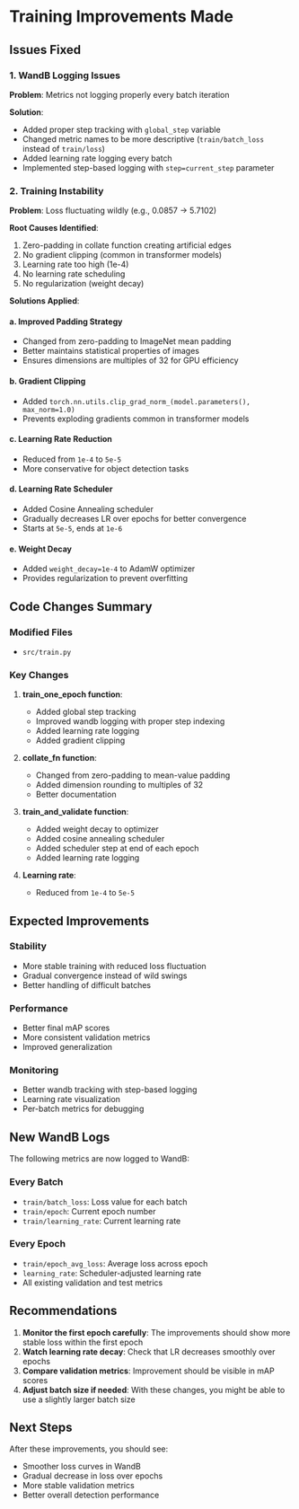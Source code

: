 # Training Improvements Made

## Issues Fixed

### 1. WandB Logging Issues
**Problem**: Metrics not logging properly every batch iteration

**Solution**:
- Added proper step tracking with `global_step` variable
- Changed metric names to be more descriptive (`train/batch_loss` instead of `train/loss`)
- Added learning rate logging every batch
- Implemented step-based logging with `step=current_step` parameter

### 2. Training Instability
**Problem**: Loss fluctuating wildly (e.g., 0.0857 → 5.7102)

**Root Causes Identified**:
1. Zero-padding in collate function creating artificial edges
2. No gradient clipping (common in transformer models)
3. Learning rate too high (1e-4)
4. No learning rate scheduling
5. No regularization (weight decay)

**Solutions Applied**:

#### a. Improved Padding Strategy
- Changed from zero-padding to ImageNet mean padding
- Better maintains statistical properties of images
- Ensures dimensions are multiples of 32 for GPU efficiency

#### b. Gradient Clipping
- Added `torch.nn.utils.clip_grad_norm_(model.parameters(), max_norm=1.0)`
- Prevents exploding gradients common in transformer models

#### c. Learning Rate Reduction
- Reduced from `1e-4` to `5e-5`
- More conservative for object detection tasks

#### d. Learning Rate Scheduler
- Added Cosine Annealing scheduler
- Gradually decreases LR over epochs for better convergence
- Starts at `5e-5`, ends at `1e-6`

#### e. Weight Decay
- Added `weight_decay=1e-4` to AdamW optimizer
- Provides regularization to prevent overfitting

## Code Changes Summary

### Modified Files
- `src/train.py`

### Key Changes

1. **train_one_epoch function**:
   - Added global step tracking
   - Improved wandb logging with proper step indexing
   - Added learning rate logging
   - Added gradient clipping

2. **collate_fn function**:
   - Changed from zero-padding to mean-value padding
   - Added dimension rounding to multiples of 32
   - Better documentation

3. **train_and_validate function**:
   - Added weight decay to optimizer
   - Added cosine annealing scheduler
   - Added scheduler step at end of each epoch
   - Added learning rate logging

4. **Learning rate**:
   - Reduced from `1e-4` to `5e-5`

## Expected Improvements

### Stability
- More stable training with reduced loss fluctuation
- Gradual convergence instead of wild swings
- Better handling of difficult batches

### Performance
- Better final mAP scores
- More consistent validation metrics
- Improved generalization

### Monitoring
- Better wandb tracking with step-based logging
- Learning rate visualization
- Per-batch metrics for debugging

## New WandB Logs

The following metrics are now logged to WandB:

### Every Batch
- `train/batch_loss`: Loss value for each batch
- `train/epoch`: Current epoch number
- `train/learning_rate`: Current learning rate

### Every Epoch
- `train/epoch_avg_loss`: Average loss across epoch
- `learning_rate`: Scheduler-adjusted learning rate
- All existing validation and test metrics

## Recommendations

1. **Monitor the first epoch carefully**: The improvements should show more stable loss within the first epoch
2. **Watch learning rate decay**: Check that LR decreases smoothly over epochs
3. **Compare validation metrics**: Improvement should be visible in mAP scores
4. **Adjust batch size if needed**: With these changes, you might be able to use a slightly larger batch size

## Next Steps

After these improvements, you should see:
- Smoother loss curves in WandB
- Gradual decrease in loss over epochs
- More stable validation metrics
- Better overall detection performance

